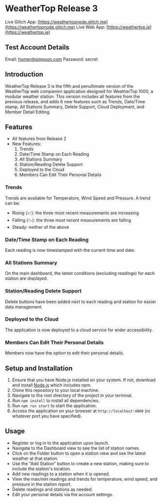 # WeatherTop Release 3

Live Glitch App: [https://weathertopnode.glitch.me](https://weathertopnode.glitch.me)
Live Web App: [https://weathertop.ie](https://weathertop.ie)

## Test Account Details

Email: homer@simpson.com
Password: secret

## Introduction

WeatherTop Release 3 is the fifth and penultimate version of the WeatherTop web companion application designed for 
WeatherTop 1000, a modular weather station. This version includes all features from the previous release, and adds 6 
new features such as Trends, Date/Time stamp, All Stations Summary, Delete Support, Cloud Deployment, and Member Detail 
Editing.

## Features

- All features from Release 2
- New Features:
    1. Trends
    2. Date/Time Stamp on Each Reading
    3. All Stations Summary
    4. Station/Reading Delete Support
    5. Deployed to the Cloud
    6. Members Can Edit Their Personal Details

### Trends

Trends are available for Temperature, Wind Speed and Pressure. A trend can be:

- Rising (📈): the three most recent measurements are increasing
- Falling (📉): the three most recent measurements are falling
- Steady: neither of the above

### Date/Time Stamp on Each Reading

Each reading is now timestamped with the current time and date.

### All Stations Summary

On the main dashboard, the latest conditions (excluding readings) for each station are displayed.

### Station/Reading Delete Support

Delete buttons have been added next to each reading and station for easier data management.

### Deployed to the Cloud

The application is now deployed to a cloud service for wider accessibility.

### Members Can Edit Their Personal Details

Members now have the option to edit their personal details.

## Setup and Installation

1. Ensure that you have Node.js installed on your system. If not, download and install [Node.js](https://nodejs.org/en/download/) which includes npm.
2. Clone this repository to your local machine.
3. Navigate to the root directory of the project in your terminal.
4. Run `npm install` to install all dependencies.
5. Run `npm run start` to start the application.
6. Access the application on your browser at `http://localhost:4000` (or whatever port you have specified).

## Usage

- Register or log in to the application upon launch.
- Navigate to the Dashboard view to see the list of station names.
- Click on the Folder button to open a station view and see the latest weather at that station.
- Use the "Add Station" button to create a new station, making sure to include the station's location.
- Add new readings to a station when it is opened.
- View the max/min readings and trends for temperature, wind speed, and pressure in the station report.
- Delete readings and stations as needed.
- Edit your personal details via the account settings.